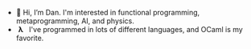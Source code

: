 - 🌌 Hi, I’m Dan. I'm interested in functional programming, metaprogramming, AI, and physics.
- &nbsp;**λ** &nbsp; I've programmed in lots of different languages, and OCaml is my favorite.
<!---
- 💞️ I’m looking to collaborate remotely on projects involving OCaml.
- :factory: I'm currently working on SMA_star, an OCaml library for doing heuristic searches with the SMA* algorithm.
--->

<!---
Drakken/Drakken is a ✨ special ✨ repository because its `README.md` (this file) appears on your GitHub profile.
You can click the Preview link to take a look at your changes.
--->
